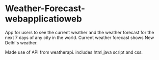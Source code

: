 # Weather-Forecast-webapplicatioweb 
App for users to see the current weather and the weather forecast for the next 7 days of any city in the world.
Current weather forecast shows New Delhi's weather.

Made use of API from weatherapi.
includes html,java script and css.

